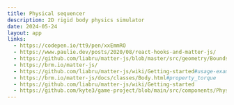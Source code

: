 ```yaml
---
title: Physical sequencer
description: 2D rigid body physics simulator
date: 2024-05-24
layout: app
links: 
  - https://codepen.io/tt9/pen/xxEmmRO
  - https://www.paulie.dev/posts/2020/08/react-hooks-and-matter-js/
  - https://github.com/liabru/matter-js/blob/master/src/geometry/Bounds.js
  - https://brm.io/matter-js/
  - https://github.com/liabru/matter-js/wiki/Getting-started#usage-example
  - https://brm.io/matter-js/docs/classes/Body.html#property_torque
  - https://github.com/liabru/matter-js/wiki/Getting-started
  - https://github.com/kyte3/game-project/blob/main/src/components/PhysicsGame.vue
---
```


<script setup>
import { defineClientComponent } from 'vitepress'

const Matter = defineClientComponent(() => {
  return import('./Matter.vue')
})
</script>

<Matter/>
